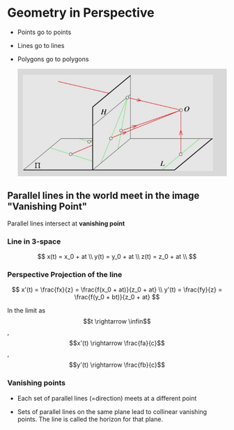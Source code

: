 # Geometry in Perspective

- Points go to points

- Lines go to lines

- Polygons go to polygons

  ![image-20210115223943178](assets/image-20210115223943178.png)

## Parallel lines in the world meet in the image "Vanishing Point"

Parallel lines intersect at **vanishing point**

### Line in 3-space

$$
x(t) = x_0 + at \\
y(t) = y_0 + at \\
z(t) = z_0 + at \\
$$

### Perspective Projection of the line

$$
x'(t) = \frac{fx}{z} = \frac{f(x_0 + at)}{z_0 + at} \\
y'(t) = \frac{fy}{z} = \frac{f(y_0 + bt)}{z_0 + at}
$$

In the limit as $$t \rightarrow \infin$$, $$x'(t) \rightarrow \frac{fa}{c}$$, $$y'(t) \rightarrow \frac{fb}{c}$$

### Vanishing points

- Each set of parallel lines (=direction) meets at a different point

- Sets of parallel lines on the same plane lead to collinear vanishing points.  The line is called the horizon for that plane.